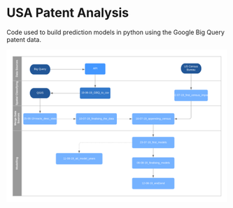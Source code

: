 # USA Patent Analysis
Code used to build prediction models in python using the Google Big Query patent data.

![File Flowchart](FileFlowchart.png)
